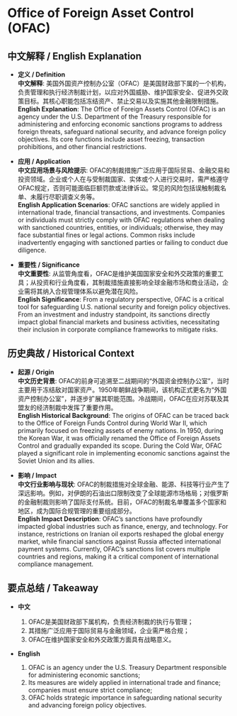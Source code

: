 # Office of Foreign Asset Control (OFAC)

## 中文解释 / English Explanation

* **定义 / Definition**  
  **中文解释**: 美国外国资产控制办公室（OFAC）是美国财政部下属的一个机构，负责管理和执行经济制裁计划，以应对外国威胁、维护国家安全、促进外交政策目标。其核心职能包括冻结资产、禁止交易以及实施其他金融限制措施。  
  **English Explanation**: The Office of Foreign Assets Control (OFAC) is an agency under the U.S. Department of the Treasury responsible for administering and enforcing economic sanctions programs to address foreign threats, safeguard national security, and advance foreign policy objectives. Its core functions include asset freezing, transaction prohibitions, and other financial restrictions.

* **应用 / Application**  
  **中文应用场景与风险提示**: OFAC的制裁措施广泛应用于国际贸易、金融交易和投资领域。企业或个人在与受制裁国家、实体或个人进行交易时，需严格遵守OFAC规定，否则可能面临巨额罚款或法律诉讼。常见的风险包括误触制裁名单、未履行尽职调查义务等。  
  **English Application Scenarios**: OFAC sanctions are widely applied in international trade, financial transactions, and investments. Companies or individuals must strictly comply with OFAC regulations when dealing with sanctioned countries, entities, or individuals; otherwise, they may face substantial fines or legal actions. Common risks include inadvertently engaging with sanctioned parties or failing to conduct due diligence.

* **重要性 / Significance**  
  **中文重要性**: 从监管角度看，OFAC是维护美国国家安全和外交政策的重要工具；从投资和行业角度看，其制裁措施直接影响全球金融市场和商业活动，企业需将其纳入合规管理体系以避免潜在风险。  
  **English Significance**: From a regulatory perspective, OFAC is a critical tool for safeguarding U.S. national security and foreign policy objectives. From an investment and industry standpoint, its sanctions directly impact global financial markets and business activities, necessitating their inclusion in corporate compliance frameworks to mitigate risks.

## 历史典故 / Historical Context

* **起源 / Origin**  
  **中文历史背景**: OFAC的前身可追溯至二战期间的“外国资金控制办公室”，当时主要用于冻结敌对国家资产。1950年朝鲜战争期间，该机构正式更名为“外国资产控制办公室”，并逐步扩展其职能范围。冷战期间，OFAC在应对苏联及其盟友的经济制裁中发挥了重要作用。  
  **English Historical Background**: The origins of OFAC can be traced back to the Office of Foreign Funds Control during World War II, which primarily focused on freezing assets of enemy nations. In 1950, during the Korean War, it was officially renamed the Office of Foreign Assets Control and gradually expanded its scope. During the Cold War, OFAC played a significant role in implementing economic sanctions against the Soviet Union and its allies.

* **影响 / Impact**  
  **中文行业影响与现状**: OFAC的制裁措施对全球金融、能源、科技等行业产生了深远影响。例如，对伊朗的石油出口限制改变了全球能源市场格局；对俄罗斯的金融制裁则影响了国际支付系统。目前，OFAC的制裁名单覆盖多个国家和地区，成为国际合规管理的重要组成部分。  
  **English Impact Description**: OFAC’s sanctions have profoundly impacted global industries such as finance, energy, and technology. For instance, restrictions on Iranian oil exports reshaped the global energy market, while financial sanctions against Russia affected international payment systems. Currently, OFAC’s sanctions list covers multiple countries and regions, making it a critical component of international compliance management.

## 要点总结 / Takeaway

* **中文**  
  1. OFAC是美国财政部下属机构，负责经济制裁的执行与管理；
  2. 其措施广泛应用于国际贸易与金融领域，企业需严格合规；
  3. OFAC在维护国家安全和外交政策方面具有战略意义。

* **English**  
  1. OFAC is an agency under the U.S. Treasury Department responsible for administering economic sanctions;
  2. Its measures are widely applied in international trade and finance; companies must ensure strict compliance;
  3. OFAC holds strategic importance in safeguarding national security and advancing foreign policy objectives.
